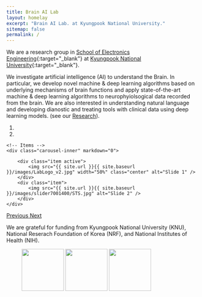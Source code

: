 ```yaml
---
title: Brain AI Lab
layout: homelay
excerpt: "Brain AI Lab. at Kyungpook National University."
sitemap: false
permalink: /
---
```


We are a research group in [School of Electronics Engineering](https://see.knu.ac.kr/eng/){:target="_blank"} at [Kyungpook National University](https://eng.knu.ac.kr/eng){:target="_blank"}.

We investigate artificial intelligence (AI) to understand the Brain. In particular, we develop novel machine & deep learning algorithms based on underlying mechanisms of brain functions and apply state-of-the-art machine & deep learning algorithms to neurophyiolsogical data recorded from the brain. We are also interested in understanding natural language and developing dianostic and treating tools with clinical data using deep learning models. (see our [Research](research)).

<div markdown="0" id="carousel" class="carousel slide" data-ride="carousel" data-interval="5000" data-pause="hover" >
    <!-- Menu -->
    <ol class="carousel-indicators">
        <li data-target="#carousel" data-slide-to="0" class="active"></li>
        <li data-target="#carousel" data-slide-to="1"></li>
    </ol>

    <!-- Items -->
    <div class="carousel-inner" markdown="0">

        <div class="item active">
            <img src="{{ site.url }}{{ site.baseurl }}/images/LabLogo_v2.jpg" width="50%" class="center" alt="Slide 1" />
        </div>
        <div class="item">
            <img src="{{ site.url }}{{ site.baseurl }}/images/slider7001400/STS.jpg" alt="Slide 2" />
        </div>     
    </div>
  <a class="left carousel-control" href="#carousel" role="button" data-slide="prev">
    <span class="glyphicon glyphicon-chevron-left" aria-hidden="true"></span>
    <span class="sr-only">Previous</span>
  </a>
  <a class="right carousel-control" href="#carousel" role="button" data-slide="next">
    <span class="glyphicon glyphicon-chevron-right" aria-hidden="true"></span>
    <span class="sr-only">Next</span>
  </a>
</div>



We are grateful for funding from Kyungpook National University (KNU), National Reserach Foundation of Korea (NRF), and National Institutes of Health (NIH).

<figure class="fourth">
  <img src="{{ site.url }}{{ site.baseurl }}/images/logopic/Logo_KNU.jpg" style="width: 110px">
  <img src="{{ site.url }}{{ site.baseurl }}/images/logopic/Logo_NRF.jpg" style="width: 110px">
    <img src="{{ site.url }}{{ site.baseurl }}/images/logopic/Logo_NIH.jpg" style="width: 110px">
</figure>
